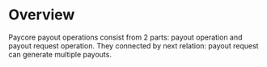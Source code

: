 # Overview

Paycore payout operations consist from 2 parts: payout operation and payout request operation. They connected by next relation: payout request can generate multiple payouts. 

